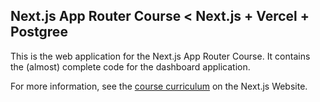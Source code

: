 ## Next.js App Router Course < Next.js + Vercel + Postgree

This is the web application for the Next.js App Router Course. It contains the (almost) complete code for the dashboard application.

For more information, see the [course curriculum](https://nextjs.org/learn) on the Next.js Website.
